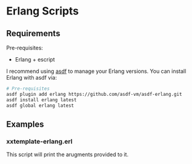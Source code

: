 # Erlang Scripts

## Requirements

Pre-requisites:

- Erlang + escript

I recommend using [asdf](https://asdf-vm.com/guide/getting-started.html) to manage your Erlang versions. You can install Erlang with asdf via:

```bash
# Pre-requisites
asdf plugin add erlang https://github.com/asdf-vm/asdf-erlang.git
asdf install erlang latest
asdf global erlang latest
```

## Examples

### xxtemplate-erlang.erl

This script will print the arugments provided to it.

